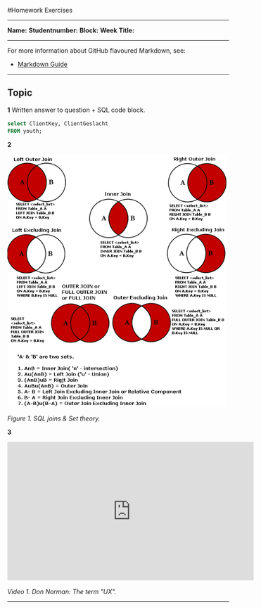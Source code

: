 #Homework Exercises

***

__Name:__
__Studentnumber:__
__Block:__
__Week__
__Title:__

***
For more information about GitHub flavoured Markdown, see:

- [Markdown Guide](https://guides.github.com/features/mastering-markdown/)

***

## Topic

__1__ Written answer to question + SQL code block.

``` sql
select ClientKey, ClientGeslacht
FROM youth;
```

__2__

<img src="./images/sql_joins.PNG" alt="SQL joins" width="500"/>

*Figure 1. SQL joins & Set theory.*

__3__

<iframe width="560" height="315" src="https://www.youtube.com/embed/9BdtGjoIN4E?controls=0" title="YouTube video player" frameborder="0" allow="accelerometer; autoplay; clipboard-write; encrypted-media; gyroscope; picture-in-picture" allowfullscreen></iframe>

*Video 1. Don Norman: The term "UX".*

***
